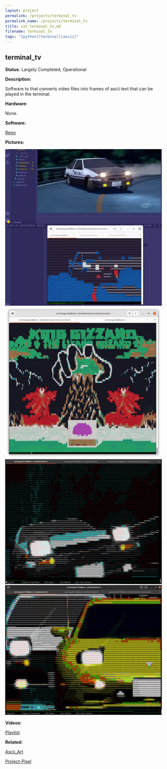 ```yaml
---
layout: project
permalink: /projects/terminal_tv
permalink_name: /projects/terminal_tv
title: cat terminal_tv.md
filename: terminal_tv
tags: "[python][terminal][ascii]"
---
```

## terminal_tv

**Status**: Largely Completed, Operational

**Description:**

Software to that converts video files into frames of ascii text that can be played in the terminal.

**Hardware:**

None.

**Software:**

[Repo](https://github.com/the-astronot/terminal-tv)

**Pictures:**

![Test_0](/assets/images/initial_d.webp)
![Test_1](/assets/images/mind_fuzz.webp)
![Test_2](/assets/images/terminal_test1.webp)
![Test_3](/assets/images/terminal_test2.webp)

**Videos:**

[Playlist](https://youtube.com/playlist?list=PLLkrk54i7avHiKDN3ENUukqMjOVQNE-ZC)

**Related:**

[Ascii_Art](https://github.com/the-astronot/Ascii_Art)

[Project-Pixel](https://github.com/the-astronot/Project-Pixel)
